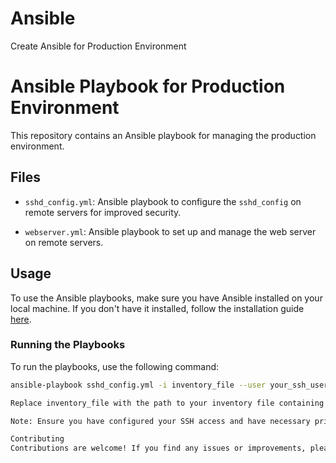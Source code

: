 # Ansible
Create Ansible for Production Environment
# Ansible Playbook for Production Environment

This repository contains an Ansible playbook for managing the production environment.

## Files

- `sshd_config.yml`: Ansible playbook to configure the `sshd_config` on remote servers for improved security.

- `webserver.yml`: Ansible playbook to set up and manage the web server on remote servers.

## Usage

To use the Ansible playbooks, make sure you have Ansible installed on your local machine. If you don't have it installed, follow the installation guide [here](https://docs.ansible.com/ansible/latest/installation_guide/intro_installation.html).

### Running the Playbooks

To run the playbooks, use the following command:

```bash
ansible-playbook sshd_config.yml -i inventory_file --user your_ssh_user

Replace inventory_file with the path to your inventory file containing the target server(s) information, and your_ssh_user with the appropriate SSH user.

Note: Ensure you have configured your SSH access and have necessary privileges on the remote servers.

Contributing
Contributions are welcome! If you find any issues or improvements, please feel free to submit a pull request.
